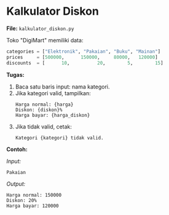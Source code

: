 # Kalkulator Diskon

**File:** `kalkulator_diskon.py`

Toko "DigiMart" memiliki data:

```py
categories = ["Elektronik", "Pakaian", "Buku", "Mainan"]
prices     = [500000,      150000,     80000,   120000]
discounts  = [      10,          20,        5,        15]
```

**Tugas:**

1. Baca satu baris input: nama kategori.
2. Jika kategori valid, tampilkan:
    ```
    Harga normal: {harga}
    Diskon: {diskon}%
    Harga bayar: {harga_diskon}
    ```
3. Jika tidak valid, cetak:
    ```
    Kategori {kategori} tidak valid.
    ```

**Contoh:**

_Input:_

```
Pakaian
```

_Output:_

```
Harga normal: 150000
Diskon: 20%
Harga bayar: 120000
```
